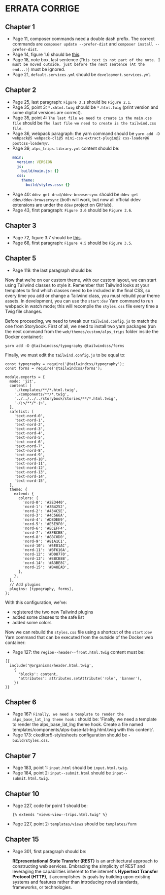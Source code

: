 # ERRATA CORRIGE

## Chapter 1

* Page 11, composer commands need a double dash prefix. The correct commands are `composer update --prefer-dist` and `composer install --prefer-dist`.
* Page 14, figure 1.6 should be [this](ERRATA/1.6.png).
* Page 18, note box, last sentence (`This text is not part of the note. I must be moved outside, just before the next sentence (At the end...)`) must be ignored.
* Page 21, `default.services.yml` should be `development.services.yml`.

## Chapter 2

* Page 25, last paragraph: `Figure 3.1` should be `Figure 2.1`.
* Page 35, point 3: `*.xhtml.twig` should be `*.html.twig` (print version and some digital versions are correct).
* Page 35, point 4: `The last file we need to create is the main.css file` should be `The last file we need to create is the tailwind.css file`.
* Page 36, webpack paragraph: the yarn command should be `yarn add -D webpack@5 webpack-cli@5 mini-css-extract-plugin@2 css-loader@6 postcss-loader@7`.
* Page 39, `alps_trips.library.yml` content should be:
  ```yml
  main:
    version: VERSION
    js:
      build/main.js: {}
    css:
      theme:
        build/styles.css: {}
  ```
* Page 40: `ddev get drud/ddev-browsersync` should be `ddev get ddev/ddev-browsersync` (both will work, but now all official ddev extensions are under the `ddev` project on GitHub).
* Page 43, first paragraph: `Figure 3.6` should be `Figure 2.6`.

## Chapter 3

* Page 72, figure 3.7 should be [this](ERRATA/3.7.png).
* Page 68, first paragraph: `Figure 4.5` should be `Figure 3.5`.

## Chapter 5

* Page 119: the last paragraph should be:

Now that we’re on our custom theme, with our custom layout, we can start using Tailwind classes to style it. Remember that Tailwind looks at your templates to find which classes need to be included in the final CSS, so every time you add or change a Tailwind class, you must rebuild your theme assets. In development, you can use the `start:dev` Yarn command to run webpack in watch mode; this will recompile the `styles.css` file every time a Twig file changes.

Before proceeding, we need to tweak our `tailwind.config.js` to match the one from Storybook. First of all, we need to install two yarn packages (run the next command from the `web/themes/custom/alps_trips` folder inside the Docker container):

```
yarn add -D @tailwindcss/typography @tailwindcss/forms
```

Finally, we must edit the `tailwind.config.js` to be equal to:

```
const typography = require('@tailwindcss/typography');
const forms = require('@tailwindcss/forms');

module.exports = {
  mode: 'jit',
  content: [
    './templates/**/*.html.twig',
    './components/**/*.twig',
    '../../../../storybook/stories/**/*.html.twig',
    './js/**/*.js',
  ],
  safelist: [
    'text-nord-0',
    'text-nord-1',
    'text-nord-2',
    'text-nord-3',
    'text-nord-4',
    'text-nord-5',
    'text-nord-6',
    'text-nord-7',
    'text-nord-8',
    'text-nord-9',
    'text-nord-10',
    'text-nord-11',
    'text-nord-12',
    'text-nord-13',
    'text-nord-14',
    'text-nord-15',
  ],
  theme: {
    extend: {
      colors: {
        'nord-0': '#2E3440',
        'nord-1': '#3B4252',
        'nord-2': '#434C5E',
        'nord-3': '#4C566A',
        'nord-4': '#D8DEE9',
        'nord-5': '#E5E9F0',
        'nord-6': '#ECEFF4',
        'nord-7': '#8FBCBB',
        'nord-8': '#88C0D0',
        'nord-9': '#81A1C1',
        'nord-10': '#5E81AC',
        'nord-11': '#BF616A',
        'nord-12': '#D08770',
        'nord-13': '#EBCB8B',
        'nord-14': '#A3BE8C',
        'nord-15': '#B48EAD',
      },
    },
  },
  // Add plugins
  plugins: [typography, forms],
};
```

With this configuration, we've:

* registered the two new Tailwind plugins
* added some classes to the safe list
* added some colors

Now we can rebuild the `styles.css` file using a shortcut of the `start:dev` Yarn command that can be executed from the outside of the Docker web container:

* Page 127: the `region--header--front.html.twig` content must be:

```
{{
  include('@organisms/header.html.twig',
    {
      'blocks': content,
      'attributes': attributes.setAttribute('role', 'banner'),
    })
}}
```

## Chapter 6

* Page 167: `Finally, we need a template to render the alps_base_lat_lng theme hook:` should be: 'Finally, we need a template to render the alps_base_lat_lng theme hook. Create a file named templates/components/alps-base-lat-lng.html.twig with this content:'.
* Page 173: ckeditor5-stylesheets configuration should be `- build/styles.css`.

## Chapter 7

* Page 183, point 1: `input.html` should be `input.html.twig`.
* Page 184, point 2: `input--submit.html` should be `input--submit.html.twig`.

## Chapter 10

* Page 227, code for point 1 should be:
  ```twig
  {% extends "views-view--trips.html.twig" %}
  ```
* Page 227, point 2: `templates/views` should be `templates/form`

## Chapter 15

* Page 301, first paragraph should be:
  
  **REpresentational State Transfer (REST)** is an architectural approach to constructing web services. Embracing the simplicity of REST and leveraging the capabilities inherent to the internet's **Hypertext Transfer Protocol (HTTP)**, it accomplishes its goals by building upon existing systems and features rather than introducing novel standards, frameworks, or technologies.
